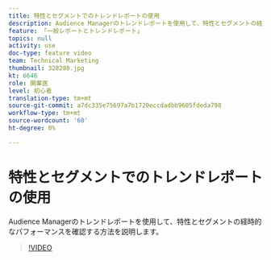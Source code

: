 ```yaml
---
title: 特性とセグメントでのトレンドレポートの使用
description: Audience Managerのトレンドレポートを使用して、特性とセグメントの経時的なパフォーマンスを確認する方法を説明します。
feature: 「一般レポートとトレンドレポート」
topics: null
activity: use
doc-type: feature video
team: Technical Marketing
thumbnail: 328280.jpg
kt: 6646
role: 開業医
level: 初心者
translation-type: tm+mt
source-git-commit: a7dc335e75697a7b1720eccdadbb9605fdeda798
workflow-type: tm+mt
source-wordcount: '60'
ht-degree: 0%

---
```



# 特性とセグメントでのトレンドレポートの使用

Audience Managerのトレンドレポートを使用して、特性とセグメントの経時的なパフォーマンスを確認する方法を説明します。

>[!VIDEO](https://video.tv.adobe.com/v/328280/?quality=12&learn=on)
